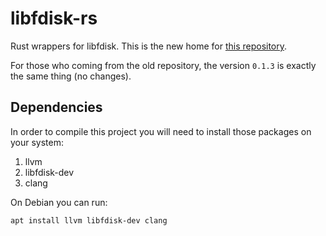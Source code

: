 # libfdisk-rs
Rust wrappers for libfdisk. This is the new home for [this
repository](https://github.com/IBM/fdisk-lib).

For those who coming from the old repository, the version `0.1.3` is exactly the
same thing (no changes).

## Dependencies

In order to compile this project you will need to install those packages on your
system:
1. llvm
1. libfdisk-dev
1. clang

On Debian you can run:

```sh
apt install llvm libfdisk-dev clang
```